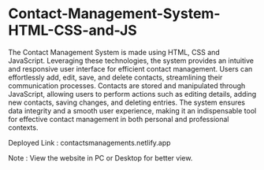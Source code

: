 # Contact-Management-System-HTML-CSS-and-JS
The Contact Management System is made using HTML, CSS and JavaScript.  Leveraging these technologies, the system provides an intuitive and responsive user interface for efficient contact management. Users can effortlessly add, edit, save, and delete contacts, streamlining their communication processes. Contacts are stored and manipulated through JavaScript, allowing users to perform actions such as editing details, adding new contacts, saving changes, and deleting entries. The system ensures data integrity and a smooth user experience, making it an indispensable tool for effective contact management in both personal and professional contexts.

Deployed Link : contactsmanagements.netlify.app

Note : View the website in PC or Desktop for better view.
